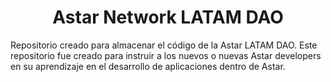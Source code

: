 <h1 align="center">Astar Network LATAM DAO</h1>
<p>Repositorio creado para almacenar el código de la Astar LATAM DAO. Este repositorio fue creado para instruir a los nuevos o nuevas Astar developers en su aprendizaje en el desarrollo de aplicaciones dentro de Astar.</p>
